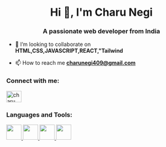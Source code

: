 <h1 align="center">Hi 👋, I'm Charu Negi</h1>
<h3 align="center">A passionate web developer from India</h3>

- 👯 I’m looking to collaborate on **HTML,CSS,JAVASCRIPT,REACT,"Tailwind**

- 📫 How to reach me **charunegi409@gmail.com**

<h3 align="left">Connect with me:</h3>
<p align="left">
<a href="https://instagram.com/charu_negi21" target="blank"><img align="center" src="https://raw.githubusercontent.com/rahuldkjain/github-profile-readme-generator/master/src/images/icons/Social/instagram.svg" alt="charu_negi21" height="30" width="40" /></a>
</p>

<h3 align="left">Languages and Tools:</h3>
<p align="left"> <a href="https://www.mysql.com/"> <img src="https://upload.wikimedia.org/wikipedia/commons/thumb/6/61/HTML5_logo_and_wordmark.svg/800px-HTML5_logo_and_wordmark.svg.png" width="40" height="40"/> </a> <a href="https://www.microsoft.com/en-us/power-platform/products/power-bi"> <img src="https://encrypted-tbn0.gstatic.com/images?q=tbn:ANd9GcQq15kdLZEWHPSQuhn3y4YqfX8cIBbcsA8FXw&s"width="40" height="40"/> </a> <a href="https://www.python.org/"> <img src="https://upload.wikimedia.org/wikipedia/commons/thumb/9/99/Unofficial_JavaScript_logo_2.svg/1200px-Unofficial_JavaScript_logo_2.svg.png" width="40" height="40"/> </a> <a href="https://www.microsoft.com/en-in/microsoft-365/excel"> <img src="https://upload.wikimedia.org/wikipedia/commons/thumb/a/a7/React-icon.svg/640px-React-icon.svg.png" width="40" height="40"/> </a>  </p>
